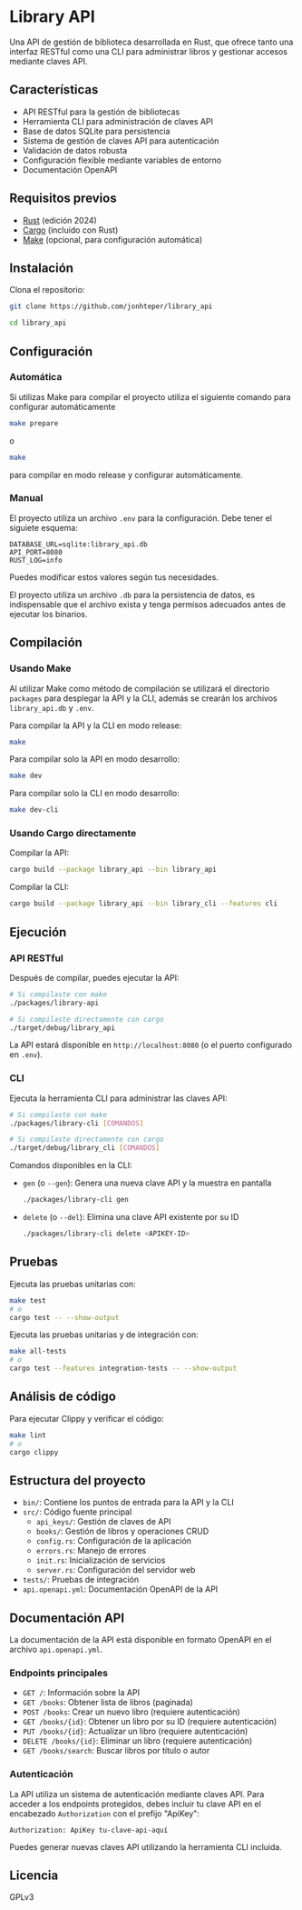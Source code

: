 # Library API

Una API de gestión de biblioteca desarrollada en Rust, que ofrece tanto una interfaz RESTful como una CLI para administrar libros y gestionar accesos mediante claves API.

## Características

- API RESTful para la gestión de bibliotecas
- Herramienta CLI para administración de claves API
- Base de datos SQLite para persistencia
- Sistema de gestión de claves API para autenticación
- Validación de datos robusta
- Configuración flexible mediante variables de entorno
- Documentación OpenAPI

## Requisitos previos

- [Rust](https://www.rust-lang.org/tools/install) (edición 2024)
- [Cargo](https://doc.rust-lang.org/cargo/getting-started/installation.html) (incluido con Rust)
- [Make](https://www.gnu.org/software/make/) (opcional, para configuración automática)

## Instalación

Clona el repositorio:

```bash
git clone https://github.com/jonhteper/library_api

cd library_api
```

## Configuración

### Automática
Si utilizas Make para compilar el proyecto utiliza el siguiente comando para configurar automáticamente
```bash
make prepare
```
o
```bash
make
```
para compilar en modo release y configurar automáticamente.

### Manual
El proyecto utiliza un archivo `.env` para la configuración. Debe tener el siguiete esquema:

```
DATABASE_URL=sqlite:library_api.db
API_PORT=8080
RUST_LOG=info
```
Puedes modificar estos valores según tus necesidades.

El proyecto utiliza un archivo `.db` para la persistencia de datos, es indispensable que el archivo exista y tenga permisos adecuados antes de ejecutar los binarios.



## Compilación

### Usando Make

Al utilizar Make como método de compilación se utilizará el directorio `packages` para desplegar la API y la CLI, además se crearán los archivos `library_api.db` y `.env`.

Para compilar la API y la CLI en modo release:

```bash
make
```

Para compilar solo la API en modo desarrollo:

```bash
make dev
```

Para compilar solo la CLI en modo desarrollo:

```bash
make dev-cli
```

### Usando Cargo directamente

Compilar la API:

```bash
cargo build --package library_api --bin library_api
```

Compilar la CLI:

```bash
cargo build --package library_api --bin library_cli --features cli
```

## Ejecución

### API RESTful

Después de compilar, puedes ejecutar la API:

```bash
# Si compilaste con make
./packages/library-api

# Si compilaste directamente con cargo
./target/debug/library_api
```

La API estará disponible en `http://localhost:8080` (o el puerto configurado en `.env`).

### CLI

Ejecuta la herramienta CLI para administrar las claves API:

```bash
# Si compilaste con make
./packages/library-cli [COMANDOS]

# Si compilaste directamente con cargo
./target/debug/library_cli [COMANDOS]
```

Comandos disponibles en la CLI:

- `gen` (o `--gen`): Genera una nueva clave API y la muestra en pantalla
  ```bash
  ./packages/library-cli gen
  ```

- `delete` (o `--del`): Elimina una clave API existente por su ID
  ```bash
  ./packages/library-cli delete <APIKEY-ID>
  ```

## Pruebas

Ejecuta las pruebas unitarias con:

```bash
make test
# o
cargo test -- --show-output
```

Ejecuta las pruebas unitarias y de integración con:

```bash
make all-tests
# o
cargo test --features integration-tests -- --show-output
```

## Análisis de código

Para ejecutar Clippy y verificar el código:

```bash
make lint
# o
cargo clippy
```

## Estructura del proyecto

- `bin/`: Contiene los puntos de entrada para la API y la CLI
- `src/`: Código fuente principal
  - `api_keys/`: Gestión de claves de API
  - `books/`: Gestión de libros y operaciones CRUD
  - `config.rs`: Configuración de la aplicación
  - `errors.rs`: Manejo de errores
  - `init.rs`: Inicialización de servicios
  - `server.rs`: Configuración del servidor web
- `tests/`: Pruebas de integración
- `api.openapi.yml`: Documentación OpenAPI de la API

## Documentación API

La documentación de la API está disponible en formato OpenAPI en el archivo `api.openapi.yml`.

### Endpoints principales

- `GET /`: Información sobre la API
- `GET /books`: Obtener lista de libros (paginada)
- `POST /books`: Crear un nuevo libro (requiere autenticación)
- `GET /books/{id}`: Obtener un libro por su ID (requiere autenticación)
- `PUT /books/{id}`: Actualizar un libro (requiere autenticación)
- `DELETE /books/{id}`: Eliminar un libro (requiere autenticación)
- `GET /books/search`: Buscar libros por título o autor

### Autenticación

La API utiliza un sistema de autenticación mediante claves API. Para acceder a los endpoints protegidos, debes incluir tu clave API en el encabezado `Authorization` con el prefijo "ApiKey":

```
Authorization: ApiKey tu-clave-api-aquí
```

Puedes generar nuevas claves API utilizando la herramienta CLI incluida.


## Licencia
GPLv3
